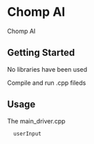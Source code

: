 # Chomp AI

Chomp AI 

## Getting Started

No libraries have been used

Compile and run .cpp fileds


## Usage

The main_driver.cpp

```c++
  userInput
```
